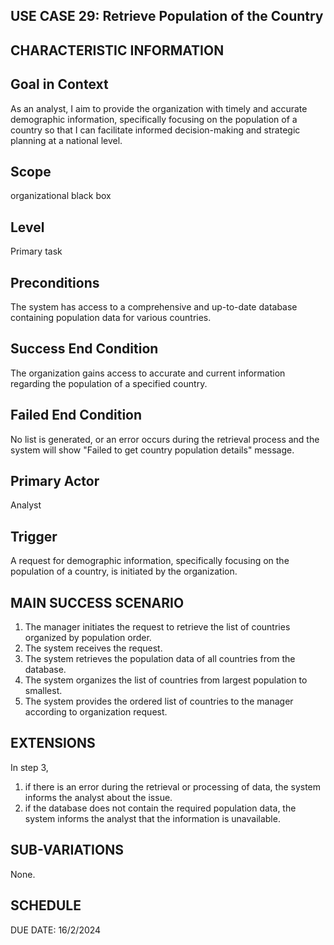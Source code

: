 USE CASE 29: Retrieve   Population of the Country
---------------------------------

CHARACTERISTIC INFORMATION
------------------------------------------------------------------

Goal in Context
---------------------------------

As an analyst, I aim to provide the organization with timely and accurate demographic information, specifically focusing on the population of a country so that I can facilitate informed decision-making and strategic planning at a national level.


Scope
---------------------------------

organizational black box


Level
---------------------------------

Primary task


Preconditions
---------------------------------

The system has access to a comprehensive and up-to-date database containing population data for various countries.



Success End Condition
---------------------------------

The organization gains access to accurate and current information regarding the population of a specified country.


Failed End Condition
---------------------------------

No list is generated, or an error occurs during the retrieval process and the system will show "Failed to get country population details" message.

Primary Actor  
---------------------------------

Analyst

Trigger
---------------------------------

A request for demographic information, specifically focusing on the population of a country, is initiated by the organization.


MAIN SUCCESS SCENARIO
---------------------------------

1. The manager initiates the request to retrieve the list of countries organized by population order.
2. The system receives the request.
3. The system retrieves the population data of all countries from the database.
4. The system organizes the list of countries from largest population to smallest.
5. The system provides the ordered list of countries to the manager according to organization request. 


EXTENSIONS
---------------------------------

In step 3,

1. if there is an error during the retrieval or processing of data, the system informs the analyst about the issue.
2. if the database does not contain the required population data, the system informs the analyst that the information is unavailable.


SUB-VARIATIONS
---------------------------------

None.


SCHEDULE
---------------------------------

DUE DATE: 16/2/2024
